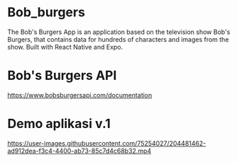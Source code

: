 # Bob_burgers
The Bob's Burgers App is an application based on the television show Bob's Burgers, that contains data for hundreds of characters and images from the show. Built with React Native and Expo.

# Bob's Burgers API
https://www.bobsburgersapi.com/documentation

<h1> Demo aplikasi v.1 </h1>



https://user-images.githubusercontent.com/75254027/204481462-ad912dea-f3c4-4400-ab73-85c7d4c68b32.mp4

